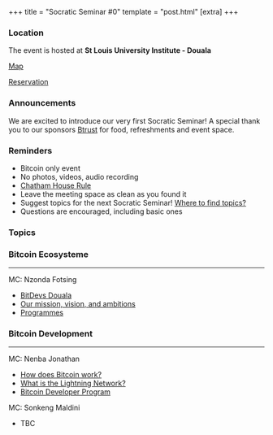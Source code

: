 +++
title = "Socratic Seminar #0"
template = "post.html"
[extra]
+++

### Location

The event is hosted at **St Louis University Institute - Douala**

[Map](https://maps.app.goo.gl/cvSJw6DpbU6m4pfH6?g_st=iwb)  

[Reservation](https://lu.ma/p9b0e4rs)  

### Announcements

We are excited to introduce our very first Socratic Seminar! A special thank you to our sponsors [Btrust](https://www.btrust.tech/) for food, refreshments and event space.

### Reminders

   - Bitcoin only event
   - No photos, videos, audio recording
   - [Chatham House Rule](https://www.chathamhouse.org/about-us/chatham-house-rule)
   - Leave the meeting space as clean as you found it
   - Suggest topics for the next Socratic Seminar! [Where to find topics?](/about/find-topics)
   - Questions are encouraged, including basic ones

### Topics

### Bitcoin Ecosysteme

---

MC: Nzonda Fotsing

- [BitDevs Douala](https://x.com/BitcoinSophist)
- [Our mission, vision, and ambitions](https://x.com/BitcoinSophist)
- [Programmes](https://x.com/BitcoinSophist)

### Bitcoin Development

---

MC: Nenba Jonathan

- [How does Bitcoin work?](https://bitcoin.org/en/how-it-works)
- [What is the Lightning Network?](https://strike.me/learn/what-is-the-lightning-network/)
- [Bitcoin Developer Program](https://www.btrust.tech/)

MC: Sonkeng Maldini

- TBC
